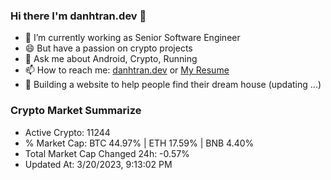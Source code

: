### Hi there I'm danhtran.dev 👋

- 🔭 I’m currently working as Senior Software Engineer
- 😄 But have a passion on crypto projects
- 💬 Ask me about Android, Crypto, Running 
- 📫 How to reach me: <a href="https://danhtran.dev" target="_blank">danhtran.dev</a> or <a href="Dan-Resume.pdf" target="_blank">My Resume</a>
- 🌱 Building a website to help people find their dream house (updating ...)

### Crypto Market Summarize
- Active Crypto: 11244
- % Market Cap: BTC 44.97% | ETH 17.59% | BNB 4.40%
- Total Market Cap Changed 24h: -0.57%
- Updated At: 3/20/2023, 9:13:02 PM
